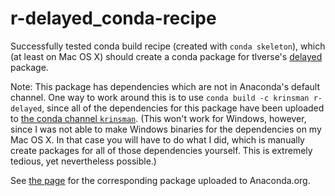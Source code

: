 # r-delayed_conda-recipe

Successfully tested conda build recipe (created with `conda skeleton`), which (at least on Mac OS X) should create a conda package for tlverse's [delayed](https://github.com/tlverse/delayed) package.

Note: This package has dependencies which are not in Anaconda's default channel. One way to work around this is to use `conda build -c krinsman r-delayed`, since all of the dependencies for this package have been uploaded to [the conda channel `krinsman`](https://anaconda.org/krinsman). (This won't work for Windows, however, since I was not able to make Windows binaries for the dependencies on my Mac OS X. In that case you will have to do what I did, which is manually create packages for all of those dependencies yourself. This is extremely tedious, yet nevertheless possible.)

See [the page](https://anaconda.org/krinsman/r-delayed) for the corresponding package uploaded to Anaconda.org.